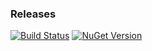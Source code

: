 ### Releases

[![Build Status](https://github.com/httpete-dev/httpete-model/actions/workflows/dotnet-desktop.yml/badge.svg?branch=master)](https://github.com/httpete-dev/httpete-model/actions/workflows/dotnet-desktop.yml) 
[![NuGet Version](https://img.shields.io/nuget/vpre/HttPete.Model)](https://www.nuget.org/packages/HttPete.Model/)
